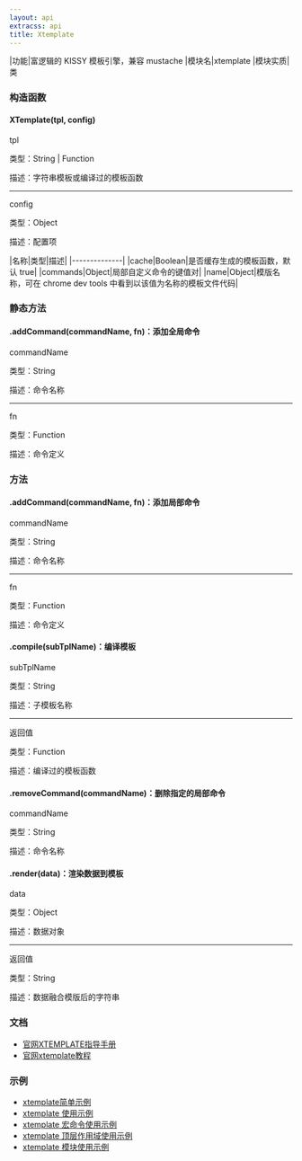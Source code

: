 ```yaml
---
layout: api
extracss: api
title: Xtemplate
---
```


|功能|富逻辑的 KISSY 模板引擎，兼容 mustache
|模块名|xtemplate
|模块实质|类

### 构造函数

<div class="function" markdown="1">

#### XTemplate(tpl, config)

<div class="detail" markdown="1">

tpl

类型：String \| Function

描述：字符串模板或编译过的模板函数

------------------------------

config

类型：Object

描述：配置项

|名称|类型|描述|
|--------------|
|cache|Boolean|是否缓存生成的模板函数，默认 true|
|commands|Object|局部自定义命令的键值对|
|name|Object|模版名称，可在 chrome dev tools 中看到以该值为名称的模板文件代码|

</div>

</div>

### 静态方法

<div class="function" markdown="1">

#### .addCommand(commandName, fn)：添加全局命令

<div class="detail" markdown="1">

commandName

类型：String

描述：命令名称

------------------------------

fn

类型：Function

描述：命令定义

</div>

</div>

### 方法

<div class="function" markdown="1">

#### .addCommand(commandName, fn)：添加局部命令

<div class="detail" markdown="1">

commandName

类型：String

描述：命令名称

------------------------------

fn

类型：Function

描述：命令定义

</div>

</div>

<div class="function" markdown="1">

#### .compile(subTplName)：编译模板

<div class="detail" markdown="1">

subTplName

类型：String

描述：子模板名称

------------------------------

返回值

类型：Function

描述：编译过的模板函数

</div>

</div>

<div class="function" markdown="1">

#### .removeCommand(commandName)：删除指定的局部命令

<div class="detail" markdown="1">

commandName

类型：String

描述：命令名称

</div>

</div>

<div class="function" markdown="1">

#### .render(data)：渲染数据到模板

<div class="detail" markdown="1">

data

类型：Object

描述：数据对象

------------------------------

返回值

类型：String

描述：数据融合模版后的字符串

</div>

</div>

### 文档

- [官网XTEMPLATE指导手册](http://docs.kissyui.com/1.4/docs/html/guideline/xtemplate.html)
- [官网xtemplate教程](http://docs.kissyui.com/1.4/docs/html/tutorials/kissy/xtemplate/index.html)

### 示例

- [xtemplate简单示例](http://surunzi.github.io/KissyLearning/example/xtemplate/)
- [xtemplate 使用示例](http://docs.kissyui.com/1.4/docs/html/demo/xtemplate/base.html)
- [xtemplate 宏命令使用示例](http://docs.kissyui.com/1.4/docs/html/demo/xtemplate/macro.html)
- [xtemplate 顶层作用域使用示例](http://docs.kissyui.com/1.4/docs/html/demo/xtemplate/rootContext.html)
- [xtemplate 模块使用示例](http://docs.kissyui.com/1.4/docs/html/demo/xtemplate/module.html)
